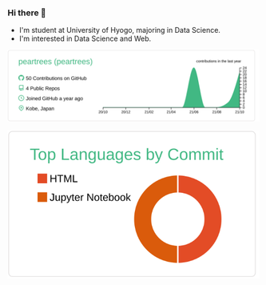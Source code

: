 ### Hi there 👋
<!-- - 🔭 I’m currently working on  -->
<!-- - 🌱 I’m currently learning web app and data science -->
- I'm student at University of Hyogo, majoring in Data Science.
- I'm interested in Data Science and Web.

[![](https://raw.githubusercontent.com/peartrees/peartrees/master/profile-summary-card-output/vue/0-profile-details.svg)](https://github.com/vn7n24fzkq/github-profile-summary-cards)
<!-- [![](https://raw.githubusercontent.com/peartrees/peartrees/master/profile-summary-card-output/vue/1-repos-per-language.svg)](https://github.com/vn7n24fzkq/github-profile-summary-cards) -->
[![](https://raw.githubusercontent.com/peartrees/peartrees/master/profile-summary-card-output/vue/2-most-commit-language.svg)](https://github.com/vn7n24fzkq/github-profile-summary-cards)


<!--
**peartrees/peartrees** is a ✨ _special_ ✨ repository because its `README.md` (this file) appears on your GitHub profile.

Here are some ideas to get you started:

- 👯 I’m looking to collaborate on ...
- 🤔 I’m looking for help with ...
- 💬 Ask me about ...
- 📫 How to reach me: ...
- 😄 Pronouns: ...
- ⚡ Fun fact: ...
-->
